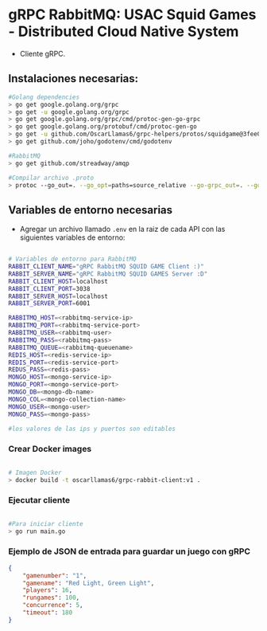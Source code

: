 # gRPC RabbitMQ: USAC Squid Games - Distributed Cloud Native System

- Cliente gRPC. 


## Instalaciones necesarias:

```bash
#Golang dependencies
> go get google.golang.org/grpc
> go get -u google.golang.org/grpc
> go get google.golang.org/grpc/cmd/protoc-gen-go-grpc
> go get google.golang.org/protobuf/cmd/protoc-gen-go
> go get -u github.com/OscarLlamas6/grpc-helpers/protos/squidgame@3fee080cdaf278014e90fde74f6655a8b9513b2f
> go get github.com/joho/godotenv/cmd/godotenv

#RabbitMQ
> go get github.com/streadway/amqp

#Compilar archivo .proto
> protoc --go_out=. --go_opt=paths=source_relative --go-grpc_out=. --go-grpc_opt=paths=source_relative <.proto filename path>
```

## Variables de entorno necesarias

- Agregar un archivo llamado `.env` en la raiz de cada API con las siguientes variables de entorno:

```bash

# Variables de entorno para RabbitMQ
RABBIT_CLIENT_NAME="gRPC RabbitMQ SQUID GAME Client :)"
RABBIT_SERVER_NAME="gRPC RabbitMQ SQUID GAMES Server :D"
RABBIT_CLIENT_HOST=localhost
RABBIT_CLIENT_PORT=3038
RABBIT_SERVER_HOST=localhost
RABBIT_SERVER_PORT=6001

RABBITMQ_HOST=<rabbitmq-service-ip>
RABBITMQ_PORT=<rabbitmq-service-port>
RABBITMQ_USER=<rabbitmq-user>
RABBITMQ_PASS=<rabbitmq-pass>
RABBITMQ_QUEUE=<rabbitmq-queuename>
REDIS_HOST=<redis-service-ip>
REDIS_PORT=<redis-service-port>
REDUS_PASS=<redis-pass>
MONGO_HOST=<mongo-service-ip>
MONGO_PORT=<mongo-service-port>
MONGO_DB=<mongo-db-name>
MONGO_COL=<mongo-collection-name>
MONGO_USER=<mongo-user>
MONGO_PASS=<mongo-pass>

#los valores de las ips y puertos son editables

```

### Crear Docker images

```bash

# Imagen Docker
> docker build -t oscarllamas6/grpc-rabbit-client:v1 .

```

### Ejecutar cliente

```bash

#Para iniciar cliente
> go run main.go
```


### Ejemplo de JSON de entrada para guardar un juego con gRPC

```json
{
    "gamenumber": "1",
    "gamename": "Red Light, Green Light",
    "players": 16,
    "rungames": 100,
    "concurrence": 5,
    "timeout": 180
}
```